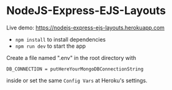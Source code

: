 # NodeJS-Express-EJS-Layouts
Live demo: https://nodejs-express-ejs-layouts.herokuapp.com

- `npm install` to install dependencies
- `npm run dev` to start the app

Create a file named ".env" in the root directory with
```
DB_CONNECTION = putHereYourMongoDBConnectionString
```
inside or set the same `Config Vars` at Heroku's settings.

